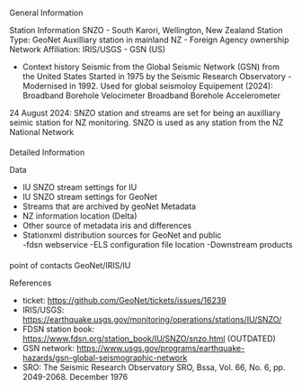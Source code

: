 ####
General Information 

Station Information SNZO - South Karori, Wellington, New Zealand
Station Type: GeoNet Auxilliary station in mainland NZ - Foreign Agency ownership
Network Affiliation: IRIS/USGS - GSN (US) 
  
- Context history
Seismic from the Global Seismic Network (GSN) from the United States
Started in 1975  by the Seismic Research Observatory - Modernised in 1992.
Used for global seismoloy
Equipement (2024): 
  Broadband Borehole Velocimeter
  Broadband Borehole Accelerometer

24 August 2024: SNZO station and streams are set for being an auxilliary seimic
 station for NZ monitoring. 
SNZO  is used as  any station from the NZ National Network 

####
Detailed Information 

Data
- IU SNZO stream settings for IU
- IU SNZO stream settings for GeoNet
- Streams that are archived by geoNet 
Metadata
- NZ information location (Delta)
- Other source of metadata iris and differences
- Stationxml distribution sources for GeoNet and public  
         -fdsn webservice
         -ELS configuration file location
         -Downstream products


####
point of contacts  GeoNet/IRIS/IU 

References 
 - ticket:  https://github.com/GeoNet/tickets/issues/16239
 - IRIS/USGS: https://earthquake.usgs.gov/monitoring/operations/stations/IU/SNZO/
 - FDSN station book:  https://www.fdsn.org/station_book/IU/SNZO/snzo.html (OUTDATED)
 - GSN network:  https://www.usgs.gov/programs/earthquake-hazards/gsn-global-seismographic-network
 - SRO: The Seismic Research Observatory SRO, Bssa, Vol. 66, No. 6, pp. 2049-2068. December 1976


